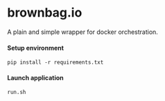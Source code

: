 # brownbag.io
A plain and simple wrapper for docker orchestration. 

#### Setup environment 
```
pip install -r requirements.txt
```

#### Launch application
```
run.sh
```